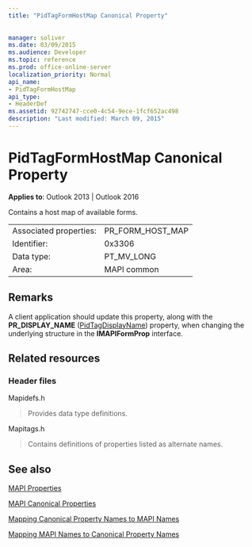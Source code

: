 ```yaml
---
title: "PidTagFormHostMap Canonical Property"
 
 
manager: soliver
ms.date: 03/09/2015
ms.audience: Developer
ms.topic: reference
ms.prod: office-online-server
localization_priority: Normal
api_name:
- PidTagFormHostMap
api_type:
- HeaderDef
ms.assetid: 92742747-cce0-4c54-9ece-1fcf652ac498
description: "Last modified: March 09, 2015"
---
```


# PidTagFormHostMap Canonical Property

  
  
**Applies to**: Outlook 2013 | Outlook 2016 
  
Contains a host map of available forms. 
  
|||
|:-----|:-----|
|Associated properties:  <br/> |PR_FORM_HOST_MAP  <br/> |
|Identifier:  <br/> |0x3306  <br/> |
|Data type:  <br/> |PT_MV_LONG  <br/> |
|Area:  <br/> |MAPI common  <br/> |
   
## Remarks

A client application should update this property, along with the **PR_DISPLAY_NAME** ([PidTagDisplayName](pidtagdisplayname-canonical-property.md)) property, when changing the underlying structure in the **IMAPIFormProp** interface. 
  
## Related resources

### Header files

Mapidefs.h
  
> Provides data type definitions.
    
Mapitags.h
  
> Contains definitions of properties listed as alternate names.
    
## See also



[MAPI Properties](mapi-properties.md)
  
[MAPI Canonical Properties](mapi-canonical-properties.md)
  
[Mapping Canonical Property Names to MAPI Names](mapping-canonical-property-names-to-mapi-names.md)
  
[Mapping MAPI Names to Canonical Property Names](mapping-mapi-names-to-canonical-property-names.md)

